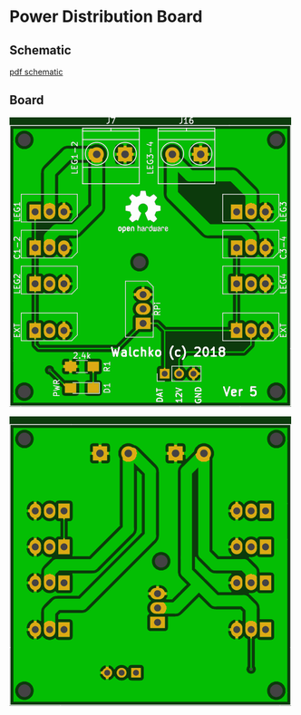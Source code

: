 # Power Distribution Board

## Schematic

[pdf schematic](rpi.pdf)

## Board

![](pics/top.png)

![](pics/bottom.png)
